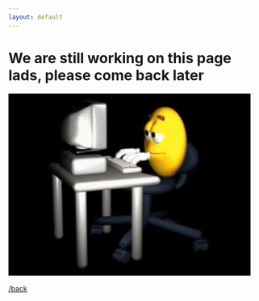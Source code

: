 ```yaml
---
layout: default
---
```


# We are still working on this page lads, please come back later
<img src="assets/images/working.jpg" alt="come back later" />

[/back](./)
